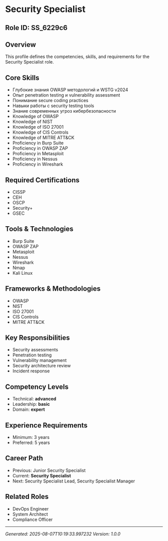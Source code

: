 # Security Specialist

## Role ID: SS_6229c6

## Overview
This profile defines the competencies, skills, and requirements for the Security Specialist role.

## Core Skills
- Глубокие знания OWASP методологий и WSTG v2024
- Опыт penetration testing и vulnerability assessment
- Понимание secure coding practices
- Навыки работы с security testing tools
- Знание современных угроз кибербезопасности
- Knowledge of OWASP
- Knowledge of NIST
- Knowledge of ISO 27001
- Knowledge of CIS Controls
- Knowledge of MITRE ATT&CK
- Proficiency in Burp Suite
- Proficiency in OWASP ZAP
- Proficiency in Metasploit
- Proficiency in Nessus
- Proficiency in Wireshark

## Required Certifications
- CISSP
- CEH
- OSCP
- Security+
- GSEC

## Tools & Technologies
- Burp Suite
- OWASP ZAP
- Metasploit
- Nessus
- Wireshark
- Nmap
- Kali Linux

## Frameworks & Methodologies
- OWASP
- NIST
- ISO 27001
- CIS Controls
- MITRE ATT&CK

## Key Responsibilities
- Security assessments
- Penetration testing
- Vulnerability management
- Security architecture review
- Incident response

## Competency Levels
- Technical: **advanced**
- Leadership: **basic**
- Domain: **expert**

## Experience Requirements
- Minimum: 3 years
- Preferred: 5 years

## Career Path
- Previous: Junior Security Specialist
- Current: **Security Specialist**
- Next: Security Specialist Lead, Security Specialist Manager

## Related Roles
- DevOps Engineer
- System Architect
- Compliance Officer

---
*Generated: 2025-08-07T10:19:33.997232*
*Version: 1.0.0*
